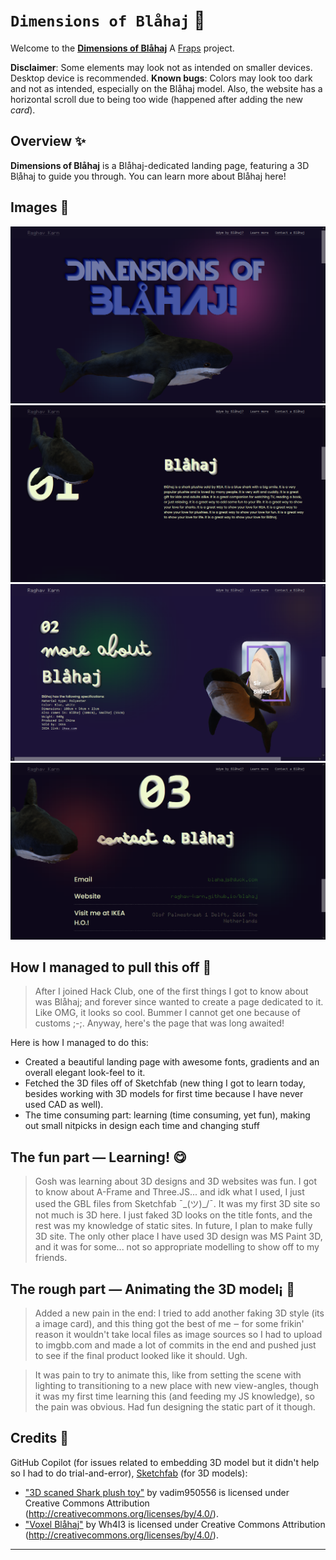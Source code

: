 # `Dimensions of Blåhaj` 🦈
Welcome to the [**Dimensions of Blåhaj**](https://raghav-karn.github.io/blahaj)
A [Fraps](https://fraps.hackclub.com/) project.

**Disclaimer**: Some elements may look not as intended on smaller devices. Desktop device is recommended.
**Known bugs**: Colors may look too dark and not as intended, especially on the Blåhaj model. Also, the website has a horizontal scroll due to being too wide (happened after adding the new *card*).

## Overview ✨
**Dimensions of Blåhaj** is a Blåhaj-dedicated landing page, featuring a 3D Blְåhaj to guide you through. You can learn more about Blåhaj here! 

## Images 📸
![Preview](src/images/preview1.png)
![Preview](src/images/preview2.png)
![Preview](src/images/preview3.png)
![Preview](src/images/preview4.png)

## How I managed to pull this off 📃
> After I joined Hack Club, one of the first things I got to know about was Blåhaj; and forever since wanted to create a page dedicated to it. Like OMG, it looks so cool. Bummer I cannot get one because of customs ;-;. Anyway, here's the page that was long awaited!

Here is how I managed to do this:
- Created a beautiful landing page with awesome fonts, gradients and an overall elegant look-feel to it.
- Fetched the 3D files off of Sketchfab (new thing I got to learn today, besides working with 3D models for first time because I have never used CAD as well).
- The time consuming part: learning (time consuming, yet fun), making out small nitpicks in design each time and changing stuff

## The fun part — Learning! 😋
> Gosh was learning about 3D designs and 3D websites was fun. I got to know about A-Frame and Three.JS... and idk what I used, I just used the GBL files from Sketchfab ¯\_(ツ)_/¯. It was my first 3D site so not much is 3D here. I just faked 3D looks on the title fonts, and the rest was my knowledge of static sites. In future, I plan to make fully 3D site. The only other place I have used 3D design was MS Paint 3D, and it was for some... not so appropriate modelling to show off to my friends.

## The rough part — Animating the 3D model¡ 🎊
> Added a new pain in the end: I tried to add another faking 3D style (its a image card), and this thing got the best of me ‒ for some frikin' reason it wouldn't take local files as image sources so I had to upload to imgbb.com and made a lot of commits in the end and pushed just to see if the final product looked like it should. Ugh.

> It was pain to try to animate this, like from setting the scene with lighting to transitioning to a new place with new view-angles, though it was my first time learning this (and feeding my JS knowledge), so the pain was obvious. Had fun designing the static part of it though.

## Credits 🤝
GitHub Copilot (for issues related to embedding 3D model but it didn't help so I had to do trial-and-error), [Sketchfab](https://sketchfab.com) (for 3D models):
- ["3D scaned Shark plush toy"](https://skfb.ly/oMFS8) by vadim950556 is licensed under Creative Commons Attribution (http://creativecommons.org/licenses/by/4.0/).
- ["Voxel Blåhaj"](https://skfb.ly/oKoWK) by Wh4I3 is licensed under Creative Commons Attribution (http://creativecommons.org/licenses/by/4.0/).
---
